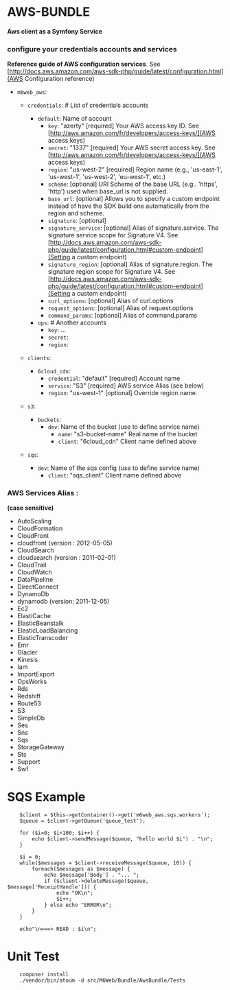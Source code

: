# AWS-BUNDLE

#### Aws client as a Symfony Service



### configure your credentials accounts and services

**Reference guide of AWS configuration services**. 
 See [http://docs.aws.amazon.com/aws-sdk-php/guide/latest/configuration.html](AWS Configuration reference)

- `m6web_aws`:
    - `credentials`: # List of credentials accounts
        - `default`: Name of account
            - `key`: "azerty" [required] Your AWS access key ID. See [http://aws.amazon.com/fr/developers/access-keys/](AWS access keys)
            - `secret`: "1337" [required] Your AWS secret access key. See [http://aws.amazon.com/fr/developers/access-keys/](AWS access keys)
            - `region`: "us-west-2" [required] Region name (e.g., 'us-east-1', 'us-west-1', 'us-west-2', 'eu-west-1', etc.)
            - `scheme`: [optional] URI Scheme of the base URL (e.g.. 'https', 'http') used when base_url is not supplied.
            - `base_url`: [optional] Allows you to specify a custom endpoint instead of have the SDK build one automatically from the region and scheme.
            - `signature`: [optional] 
            - `signature_service`: [optional] Alias of signature.service. The signature service scope for Signature V4. See [http://docs.aws.amazon.com/aws-sdk-php/guide/latest/configuration.html#custom-endpoint](Setting a custom endpoint)
            - `signature_region`: [optional] Alias of signature.region. The signature region scope for Signature V4. See [http://docs.aws.amazon.com/aws-sdk-php/guide/latest/configuration.html#custom-endpoint](Setting a custom endpoint)
            - `curl_options`: [optional] Alias of curl.options
            - `request_options`: [optional] Alias of request.options
            - `command_params`: [optional] Alias of command.params
        - `ops`: # Another accounts
            - `key`: ...
            - `secret`:
            - `region`:

    - `clients`:
        - `6cloud_cdn`:
            - `credential`: "default" [required] Account name
            - `service`: "S3" [required] AWS service Alias (see below)
            - `region`: "us-west-1" [optional] Override region name.

    - `s3`:
        - `buckets`:
            - `dev`: Name of the bucket (use to define service name)
                - `name`: "s3-bucket-name" Real name of the bucket
                - `client`: "6cloud_cdn" Client name defined above
    - `sqs`:
        - `dev`: Name of the sqs config (use to define service name)
            - `client`: "sqs_client" Client name defined above


### AWS Services Alias :

**(case sensitive)**

 - AutoScaling
 - CloudFormation
 - CloudFront
 - cloudfront (version : 2012-05-05)
 - CloudSearch
 - cloudsearch (version : 2011-02-01)
 - CloudTrail
 - CloudWatch
 - DataPipeline
 - DirectConnect
 - DynamoDb
 - dynamodb (version: 2011-12-05)
 - Ec2
 - ElastiCache
 - ElasticBeanstalk
 - ElasticLoadBalancing
 - ElasticTranscoder
 - Emr
 - Glacier
 - Kinesis
 - Iam
 - ImportExport
 - OpsWorks
 - Rds
 - Redshift
 - Route53
 - S3
 - SimpleDb
 - Ses
 - Sns
 - Sqs
 - StorageGateway
 - Sts
 - Support
 - Swf

# SQS Example

```
    $client = $this->getContainer()->get('m6web_aws.sqs.workers');
    $queue = $client->getQueue('queue_test');

    for ($i=0; $i<100; $i++) {
        echo $client->sendMessage($queue, "hello world $i") . "\n";
    }

    $i = 0;
    while($messages = $client->receiveMessage($queue, 10)) {
        foreach($messages as $message) {
            echo $message['Body'] . "... ";
            if ($client->deleteMessage($queue, $message['ReceiptHandle'])) {
                echo "OK\n";
                $i++;
            } else echo "ERROR\n";
        }
    }

    echo"\n===> READ : $i\n";
```

# Unit Test

```
    composer install
    ./vendor/bin/atoum -d src/M6Web/Bundle/AwsBundle/Tests
```